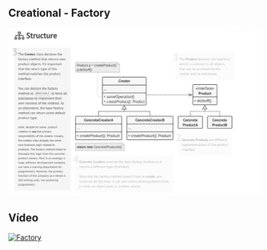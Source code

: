 ## Creational - Factory

[![Creational - Factory](../images/factory.png)](https://refactoring.guru/design-patterns/factory-method)


## Vídeo
[![Factory](https://img.youtube.com/vi/KouxYcDA2HA/0.jpg)](https://www.youtube.com/watch?v=KouxYcDA2HA)
